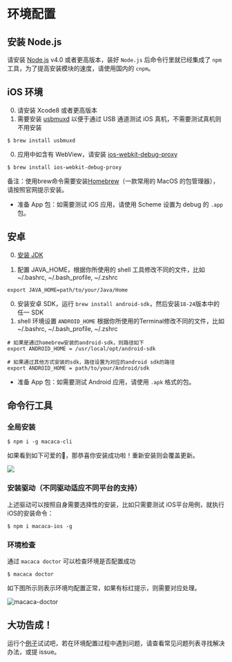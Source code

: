 # 环境配置

## 安装 Node.js

请安装 [Node.js](https://nodejs.org/) v4.0 或者更高版本，装好 `Node.js` 后命令行里就已经集成了 `npm` 工具，为了提高安装模块的速度，请使用国内的 `cnpm`。

## iOS 环境

0. 请安装 Xcode8 或者更高版本
0. 需要安装 [usbmuxd](//github.com/libimobiledevice/usbmuxd) 以便于通过 USB 通道测试 iOS 真机，不需要测试真机则不用安装

```shell
$ brew install usbmuxd
```

0. 应用中如含有 WebView，请安装 [ios-webkit-debug-proxy](//github.com/google/ios-webkit-debug-proxy)

```shell
$ brew install ios-webkit-debug-proxy
```

备注：使用brew命令需要安装[Homebrew](http://brew.sh/index_zh-cn.html)（一款常用的 MacOS 的包管理器），请按照官网提示安装。

* 准备 App 包：如需要测试 iOS 应用，请使用 Scheme 设置为 debug 的 `.app` 包。

## 安卓

0. [安装 JDK](http://www.oracle.com/technetwork/java/javase/downloads/jdk8-downloads-2133151.html)

0. 配置 JAVA_HOME，根据你所使用的 shell 工具修改不同的文件，比如 ~/.bashrc, ~/.bash_profile, ~/.zshrc

  ```shell
  export JAVA_HOME=path/to/your/Java/Home
  ```

0. 安装安卓 SDK，运行 `brew install android-sdk`，然后安装`18-24`版本中的任一 SDK
0. shell 环境设置 `ANDROID_HOME`
	根据你所使用的Terminal修改不同的文件，比如~/.bashrc, ~/.bash_profile, ~/.zshrc

```shell
# 如果是通过homebrew安装的android-sdk，则路径如下
export ANDROID_HOME = /usr/local/opt/android-sdk

# 如果通过其他方式安装的sdk，路径设置为对应的android sdk的路径
export ANDROID_HOME = path/to/your/Android/sdk

```

* 准备 App 包：如需要测试 Android 应用，请使用 `.apk` 格式的包。

## 命令行工具

### 全局安装

```shell
$ npm i -g macaca-cli
```

如果看到如下可爱的🐒，那恭喜你安装成功啦！重新安装则会覆盖更新。

![](http://ww4.sinaimg.cn/large/6d308bd9gw1faie2w55hnj20rs0ov4fu.jpg)

### 安装驱动（不同驱动适应不同平台的支持）

上述驱动可以按照自身需要选择性的安装，比如只需要测试 iOS平台用例，就执行iOS的安装命令：

```shell
$ npm i macaca-ios -g
```

### 环境检查

通过 `macaca doctor` 可以检查环境是否配置成功

```shell
$ macaca doctor
```

如下图所示则表示环境均配置正常，如果有标红提示，则需要对应处理。

![macaca-doctor](http://ww1.sinaimg.cn/large/6b65a607jw1fa3cqjexk2j21c20padqa.jpg)

## 大功告成！

运行个[例子](./getting-started.html)试试吧，若在环境配置过程中遇到问题，请查看常见问题列表寻找解决办法，或提
issue。
